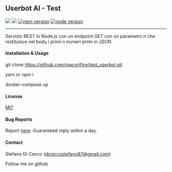 ## Userbot AI - Test



[![](https://img.shields.io/badge/Express-^4.17.1-blue>)](https://it.reactjs.org/) [![](https://img.shields.io/badge/Nodemon-^2.0.4-green>)](https://material-ui.com/) [![npm version](https://img.shields.io/badge/npm-6.14.5-red>)]() [![node version](https://img.shields.io/badge/node-10.16.3-red>)]()
****



Servizio REST in Node.js con un endpoint GET con un parametro n che restituisce nel body i primi n numeri primi in JSON.

#### Installation & Usage
git clone https://github.com/macorifice/test_userbot.git

yarn or npm i

docker-compose up

#### License
[MIT](https://choosealicense.com/licenses/mit/)

#### Bug Reports
Report [here](https://github.com/macorifice/test_userbot/issues). 
Guaranteed reply within a day.

#### Contact
Stefano Di Cecco (diceccostefano87@gmail.com)

Follow me on github
